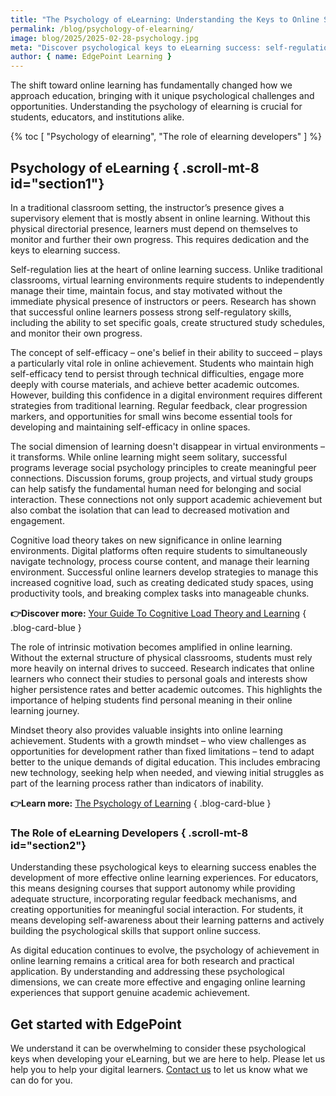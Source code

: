 ```yaml
---
title: "The Psychology of eLearning: Understanding the Keys to Online Success"
permalink: /blog/psychology-of-elearning/
image: blog/2025/2025-02-28-psychology.jpg
meta: "Discover psychological keys to eLearning success: self-regulation, cognitive load, and developer strategies to boost engagement and outcomes."
author: { name: EdgePoint Learning }
---
```


The shift toward online learning has fundamentally changed how we approach education, bringing with it unique psychological challenges and opportunities. Understanding the psychology of elearning is crucial for students, educators, and institutions alike.

{% toc [
  "Psychology of elearning",
  "The role of elearning developers"
] %}

## Psychology of eLearning { .scroll-mt-8 id="section1"}

In a traditional classroom setting, the instructor’s presence gives a supervisory element that is mostly absent in online learning. Without this physical directorial presence, learners must depend on themselves to monitor and further their own progress. This requires dedication and the keys to elearning success. 

Self-regulation lies at the heart of online learning success. Unlike traditional classrooms, virtual learning environments require students to independently manage their time, maintain focus, and stay motivated without the immediate physical presence of instructors or peers. Research has shown that successful online learners possess strong self-regulatory skills, including the ability to set specific goals, create structured study schedules, and monitor their own progress.

The concept of self-efficacy – one's belief in their ability to succeed – plays a particularly vital role in online achievement. Students who maintain high self-efficacy tend to persist through technical difficulties, engage more deeply with course materials, and achieve better academic outcomes. However, building this confidence in a digital environment requires different strategies from traditional learning. Regular feedback, clear progression markers, and opportunities for small wins become essential tools for developing and maintaining self-efficacy in online spaces.

The social dimension of learning doesn't disappear in virtual environments – it transforms. While online learning might seem solitary, successful programs leverage social psychology principles to create meaningful peer connections. Discussion forums, group projects, and virtual study groups can help satisfy the fundamental human need for belonging and social interaction. These connections not only support academic achievement but also combat the isolation that can lead to decreased motivation and engagement.

Cognitive load theory takes on new significance in online learning environments. Digital platforms often require students to simultaneously navigate technology, process course content, and manage their learning environment. Successful online learners develop strategies to manage this increased cognitive load, such as creating dedicated study spaces, using productivity tools, and breaking complex tasks into manageable chunks.

**👉Discover more:** [Your Guide To Cognitive Load Theory and Learning](/blog/cognitive-load-theory-and-learning/)
{ .blog-card-blue }

The role of intrinsic motivation becomes amplified in online learning. Without the external structure of physical classrooms, students must rely more heavily on internal drives to succeed. Research indicates that online learners who connect their studies to personal goals and interests show higher persistence rates and better academic outcomes. This highlights the importance of helping students find personal meaning in their online learning journey.

Mindset theory also provides valuable insights into online learning achievement. Students with a growth mindset – who view challenges as opportunities for development rather than fixed limitations – tend to adapt better to the unique demands of digital education. This includes embracing new technology, seeking help when needed, and viewing initial struggles as part of the learning process rather than indicators of inability.

**👉Learn more:** [The Psychology of Learning](/blog/applying-cognitive-principles-to-elearning-design/)
{ .blog-card-blue }

### The Role of eLearning Developers { .scroll-mt-8 id="section2"}
Understanding these psychological keys to elearning success enables the development of more effective online learning experiences. For educators, this means designing courses that support autonomy while providing adequate structure, incorporating regular feedback mechanisms, and creating opportunities for meaningful social interaction. For students, it means developing self-awareness about their learning patterns and actively building the psychological skills that support online success.

As digital education continues to evolve, the psychology of achievement in online learning remains a critical area for both research and practical application. By understanding and addressing these psychological dimensions, we can create more effective and engaging online learning experiences that support genuine academic achievement.

## Get started with EdgePoint
We understand it can be overwhelming to consider these psychological keys when developing your eLearning, but we are here to help. Please let us help you to help your digital learners. [Contact us](/contact/) to let us know what we can do for you. 